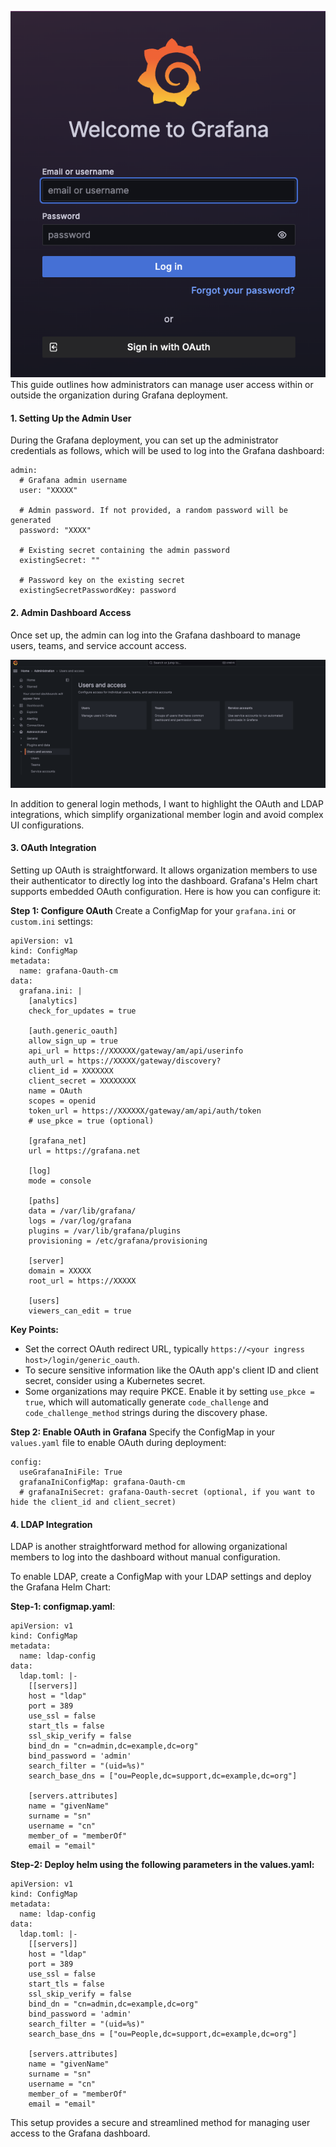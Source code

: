 ![Grafana_OAuth_Integration](pics/Grafana_OAuth_Integration.png)
This guide outlines how administrators can manage user access within or outside the organization during Grafana deployment.

#### 1. Setting Up the Admin User

During the Grafana deployment, you can set up the administrator credentials as follows, which will be used to log into the Grafana dashboard:

```
admin:
  # Grafana admin username
  user: "XXXXX"

  # Admin password. If not provided, a random password will be generated
  password: "XXXX"

  # Existing secret containing the admin password
  existingSecret: ""

  # Password key on the existing secret
  existingSecretPasswordKey: password

```

#### 2. Admin Dashboard Access

Once set up, the admin can log into the Grafana dashboard to manage users, teams, and service account access.

![Grafana_Dashboard_Administration](pics/Grafana_Dashboard_Administration.png)

In addition to general login methods, I want to highlight the OAuth and LDAP integrations, which simplify organizational member login and avoid complex UI configurations.

#### 3. OAuth Integration

Setting up OAuth is straightforward. It allows organization members to use their authenticator to directly log into the dashboard. Grafana's Helm chart supports embedded OAuth configuration. Here is how you can configure it:

**Step 1: Configure OAuth** Create a ConfigMap for your `grafana.ini` or `custom.ini` settings:

```
apiVersion: v1
kind: ConfigMap
metadata:
  name: grafana-Oauth-cm
data:
  grafana.ini: |
    [analytics]
    check_for_updates = true

    [auth.generic_oauth]
    allow_sign_up = true
    api_url = https://XXXXXX/gateway/am/api/userinfo
    auth_url = https://XXXXX/gateway/discovery?
    client_id = XXXXXXX
    client_secret = XXXXXXXX
    name = OAuth
    scopes = openid
    token_url = https://XXXXXX/gateway/am/api/auth/token
    # use_pkce = true (optional)

    [grafana_net]
    url = https://grafana.net

    [log]
    mode = console

    [paths]
    data = /var/lib/grafana/
    logs = /var/log/grafana
    plugins = /var/lib/grafana/plugins
    provisioning = /etc/grafana/provisioning

    [server]
    domain = XXXXX
    root_url = https://XXXXX

    [users]
    viewers_can_edit = true

```

**Key Points:**

- Set the correct OAuth redirect URL, typically `https://<your ingress host>/login/generic_oauth`.
- To secure sensitive information like the OAuth app's client ID and client secret, consider using a Kubernetes secret.
- Some organizations may require PKCE. Enable it by setting `use_pkce = true`, which will automatically generate `code_challenge` and `code_challenge_method` strings during the discovery phase.

**Step 2: Enable OAuth in Grafana** Specify the ConfigMap in your `values.yaml` file to enable OAuth during deployment:

```
config:
  useGrafanaIniFile: True
  grafanaIniConfigMap: grafana-Oauth-cm
  # grafanaIniSecret: grafana-Oauth-secret (optional, if you want to hide the client_id and client_secret)

```

#### 4. LDAP Integration

LDAP is another straightforward method for allowing organizational members to log into the dashboard without manual configuration.

To enable LDAP, create a ConfigMap with your LDAP settings and deploy the Grafana Helm Chart:

**Step-1: configmap.yaml**:

```
apiVersion: v1
kind: ConfigMap
metadata:
  name: ldap-config
data:
  ldap.toml: |-
    [[servers]]
    host = "ldap"
    port = 389
    use_ssl = false
    start_tls = false
    ssl_skip_verify = false
    bind_dn = "cn=admin,dc=example,dc=org"
    bind_password = 'admin'
    search_filter = "(uid=%s)"
    search_base_dns = ["ou=People,dc=support,dc=example,dc=org"]

    [servers.attributes]
    name = "givenName"
    surname = "sn"
    username = "cn"
    member_of = "memberOf"
    email = "email"

```

**Step-2: Deploy helm using the following parameters in the values.yaml:**

```
apiVersion: v1
kind: ConfigMap
metadata:
  name: ldap-config
data:
  ldap.toml: |-
    [[servers]]
    host = "ldap"
    port = 389
    use_ssl = false
    start_tls = false
    ssl_skip_verify = false
    bind_dn = "cn=admin,dc=example,dc=org"
    bind_password = 'admin'
    search_filter = "(uid=%s)"
    search_base_dns = ["ou=People,dc=support,dc=example,dc=org"]

    [servers.attributes]
    name = "givenName"
    surname = "sn"
    username = "cn"
    member_of = "memberOf"
    email = "email"

```
This setup provides a secure and streamlined method for managing user access to the Grafana dashboard.
